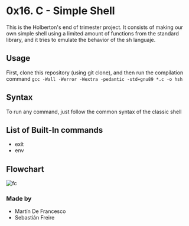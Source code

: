 # 0x16. C - Simple Shell #
This is the Holberton's end of trimester project. It consists of making our own simple shell using a limited amount of functions from the standard library, and it tries to emulate the behavior of the sh languaje.

## Usage ##
First, clone this repository (using git clone), and then run the compilation command `gcc -Wall -Werror -Wextra -pedantic -std=gnu89 *.c -o hsh`

## Syntax ##
To run any command, just follow the common syntax of the classic shell

## List of Built-In commands ##
* exit
* env

## Flowchart ##
![fc](https://i.ibb.co/2kNWbfs/flow.png)

### Made by ###
* Martín De Francesco
* Sebastián Freire

